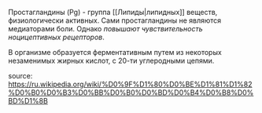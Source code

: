 Простагландины (Pg) - группа [[Липиды|липидных]] веществ, физиологически активных. Сами простагландины не являются медиаторами боли. Однако *повышают чувствительность ноцицептивных рецепторов*.

В организме образуется ферментативным путем из некоторых незаменимых жирных кислот, с 20-ти углеродными цепями.

source: https://ru.wikipedia.org/wiki/%D0%9F%D1%80%D0%BE%D1%81%D1%82%D0%B0%D0%B3%D0%BB%D0%B0%D0%BD%D0%B4%D0%B8%D0%BD%D1%8B
